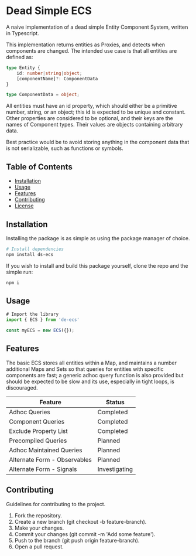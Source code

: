 # Dead Simple ECS

A naive implementation of a dead simple Entity Component System, written in Typescript.

This implementation returns entities as Proxies, and detects when components are changed. The intended use case is that all entities are defined as:

```ts
type Entity {
    id: number|string|object;
    [componentName]?: ComponentData
}

type ComponentData = object;
```

All entities must have an id property, which should either be a primitive number, string, or an object; this id is expected to be unique and constant. Other properties are considered to be optional, and their keys are the names of Component types. Their values are objects containing arbitrary data.

Best practice would be to avoid storing anything in the component data that is not serializable, such as functions or symbols.

## Table of Contents

- [Installation](#installation)
- [Usage](#usage)
- [Features](#features)
- [Contributing](#contributing)
- [License](#license)

## Installation

Installing the package is as simple as using the package manager of choice.

```bash
# Install dependencies
npm install ds-ecs
```

If you wish to install and build this package yourself, clone the repo and the simple run:

```bash
npm i
```

## Usage

```typescript
# Import the library
import { ECS } from 'de-ecs'

const myECS = new ECS({});

```

## Features

The basic ECS stores all entities within a Map, and maintains a number additional Maps and Sets so that queries for
entities with specific components are fast; a generic adhoc query function is also provided but should be expected to be slow and its use, especially in tight loops, is discouraged.

| Feature                      | Status        |
| ---------------------------- | ------------- |
| Adhoc Queries                | Completed     |
| Component Queries            | Completed     |
| Exclude Property List        | Completed     |
| Precompiled Queries          | Planned       |
| Adhoc Maintained Queries     | Planned       |
| Alternate Form - Observables | Planned       |
| Alternate Form - Signals     | Investigating |

## Contributing

Guidelines for contributing to the project.

1. Fork the repository.
2. Create a new branch (git checkout -b feature-branch).
3. Make your changes.
4. Commit your changes (git commit -m 'Add some feature').
5. Push to the branch (git push origin feature-branch).
6. Open a pull request.

